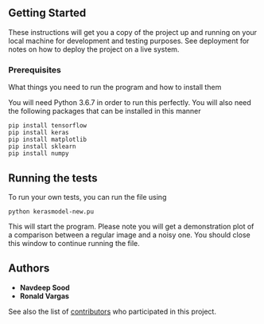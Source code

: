 ## Getting Started

These instructions will get you a copy of the project up and running on your local machine for development and testing purposes. See deployment for notes on how to deploy the project on a live system.

### Prerequisites

What things you need to run the program and how to install them

You will need Python 3.6.7 in order to run this perfectly.
You will also need the following packages that can be installed in this manner

```
pip install tensorflow
pip install keras
pip install matplotlib
pip install sklearn
pip install numpy
```

## Running the tests

To run your own tests, you can run the file using 

```
python kerasmodel-new.pu
```
This will start the program.
Please note you will get a demonstration plot of a comparison between a regular image and a noisy one. You should close this window to continue running the file.


## Authors

* **Navdeep Sood**
* **Ronald Vargas**

See also the list of [contributors](https://github.com/nsood98/Project--CS591PrivacyInMachineLearning/graphs/contributors) who participated in this project.
